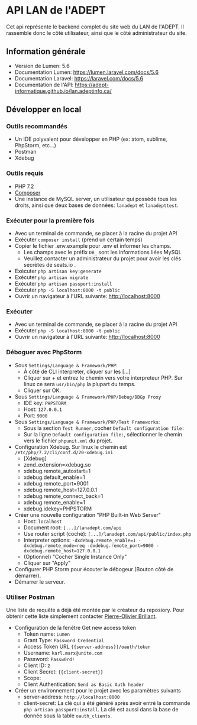 # API LAN de l'ADEPT

Cet api représente le backend complet du site web du LAN de l'ADEPT. Il rassemble donc le côté utilisateur, ainsi que le côté administrateur du site.

## Information générale

 - Version de Lumen: 5.6
 - Documentation Lumen: https://lumen.laravel.com/docs/5.6 
 - Documentation Laravel: https://laravel.com/docs/5.6
 - Documentation de l'API: https://adept-informatique.github.io/lan.adeptinfo.ca/


## Développer en local

### Outils recommandés

 - Un IDE polyvalent pour développer en PHP (ex: atom, sublime, PhpStorm, etc...)
 - Postman
 - Xdebug
 
 ### Outils requis
  - PHP 7.2
  - [Composer](https://getcomposer.org/)
  - Une instance de MySQL server, un utilisateur qui possède tous les droits, ainsi que deux bases de données: `lanadept` et `lanadepttest`.

### Exécuter pour la première fois

 - Avec un terminal de commande, se placer à la racine du projet API
 - Exécuter `composer install` (prend un certain temps)
 - Copier le fichier .env.example pour .env et informer les champs.
    - Les champs avec le préfix `DB_` sont les informations liées  MySQL
    - Veuillez contacter un administrateur du projet pour avoir les clés secrètes de seats.io .
 - Exécuter `php artisan key:generate`
 - Exécuter `php artisan migrate`
 - Exécuter `php artisan passport:install`
 - Exécuter `php -S localhost:8000 -t public`
 - Ouvrir un navigateur à l'URL suivante: [http://localhost:8000](http://localhost:8000)

### Exécuter
 - Avec un terminal de commande, se placer à la racine du projet API
 - Exécuter `php -S localhost:8000 -t public`
 - Ouvrir un navigateur à l'URL suivante: [http://localhost:8000](http://localhost:8000)

### Déboguer avec PhpStorm

 - Sous `Settings/Language & Framework/PHP`:
    - À côté de CLI interpreter, cliquer sur les [...]
    - Cliquer sur + et entrez le chemin vers votre interpreteur PHP. Sur linux ce sera `usr/bin/php` la plupart du temps.
    - Cliquer sur OK.
 - Sous `Settings/Language & Framework/PHP/Debug/DBGp Proxy`
    - IDE key: `PHPSTORM`
    - Host: `127.0.0.1`
    - Port: `9000`
 - Sous `Settings/Language & Framework/PHP/Test Frameworks`:
    - Sous la section `Test Runner`, cocher `Default configuration file:`
    - Sur la ligne `Default configuration file:`, sélectionner le chemin vers le fichier `phpunit.xml` du projet.
 - Configuration Xdebug. Sur linux le chemin est `/etc/php/7.2/cli/conf.d/20-xdebug.ini`
    - [Xdebug]
    - zend_extension=xdebug.so
    - xdebug.remote_autostart=1
    - xdebug.default_enable=1
    - xdebug.remote_port=9001
    - xdebug.remote_host=127.0.0.1
    - xdebug.remote_connect_back=1
    - xdebug.remote_enable=1
    - xdebug.idekey=PHPSTORM
 - Créer une nouvelle configuration "PHP Built-in Web Server"
    - Host: `localhost`
    - Document root: `[...]/lanadept.com/api`
    - Use router script (coché): `[...]/lanadept.com/api/public/index.php`
    - Interpreter options: `-dxdebug.remote_enable=1 -dxdebug.remote_mode=req -dxdebug.remote_port=9000 -dxdebug.remote_host=127.0.0.1`
    - (Optionnel) "Cocher Single Instance Only"
    - Cliquer sur "Apply"
 - Configurer PHP Storm pour écouter le débogeur (Bouton  côté de démarrer).
 - Démarrer le serveur.
 
 ### Utiliser Postman
 Une liste de requête a déjà été montée par le créateur du reposiory. Pour obtenir cette liste simplement contacter [Pierre-Olivier Brillant](https://github.com/PierreOlivierBrillant).
 - Configuration de la fenêtre Get new access token
    - Token name: `Lumen`
    - Grant Type: `Password Credential`
    - Access Token URL `{{server-address}}/oauth/token`
    - Username: `karl.marx@unite.com`
    - Password: `Passw0rd!`
    - Client ID: `2`
    - Client Secret: `{{client-secret}}`
    - Scope: 
    - Client Authentication: `Send as Basic Auth header`
 - Créer un environnement pour le projet avec les paramètres suivants
    - server-address: `http://localhost:8000`
    - client-secret: La clé qui a été généré après avoir entré la commande `php artisan passport:install`. La clé est aussi dans la base de donnée sous la table `oauth_clients`.
